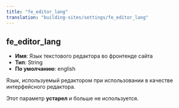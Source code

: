 ```yaml
---
title: "fe_editor_lang"
translation: "building-sites/settings/fe_editor_lang"
---
```


## fe_editor_lang

-   **Имя**: Язык текстового редактора во фронтенде сайта
-   **Тип**: String
-   **По умолчанию**: english

Язык, используемый редактором при использовании в качестве интерфейсного редактора.

Этот параметр **устарел** и больше не используется.
